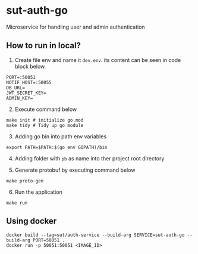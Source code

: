 # sut-auth-go
Microservice for handling user and admin authentication

## How to run in local?

1. Create file env and name it `dev.env`. its content can be seen in code block below. 
```
PORT=:50051
NOTIF_HOST=:50055
DB_URL=
JWT_SECRET_KEY=
ADMIN_KEY=
```

2. Execute command below
```
make init # initialize go.mod
make tidy # Tidy up go module
```

3. Adding go bin into path env variables
```
export PATH=$PATH:$(go env GOPATH)/bin
```

4. Adding folder with `pb` as name into ther project root directory

5. Generate protobuf by executing command below
```
make proto-gen
```

6. Run the application
```
make run
```

## Using docker
```
docker build --tag=sut/auth-service --build-arg SERVICE=sut-auth-go --build-arg PORT=50051 .
docker run -p 50051:50051 <IMAGE_ID>
```
